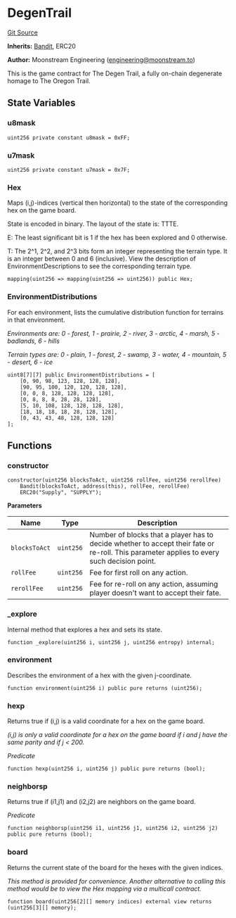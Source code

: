 # DegenTrail
[Git Source](https://github.com/moonstream-to/degen-trail/blob/3d1ff82bf5259e5be0b7f66e874abdb08785d375/src/Game.sol)

**Inherits:**
[Bandit](/src/Bandit.sol/contract.Bandit.md), ERC20

**Author:**
Moonstream Engineering (engineering@moonstream.to)

This is the game contract for The Degen Trail, a fully on-chain degenerate homage to The Oregon
Trail.


## State Variables
### u8mask

```solidity
uint256 private constant u8mask = 0xFF;
```


### u7mask

```solidity
uint256 private constant u7mask = 0x7F;
```


### Hex
Maps (i,j)-indices (vertical then horizontal) to the state of the corresponding hex on the game board.

State is encoded in binary. The layout of the state is: TTTE.

E: The least significant bit is 1 if the hex has been explored and 0 otherwise.

T: The 2^1, 2^2, and 2^3 bits form an integer representing the terrain type. It is an integer between 0 and 6 (inclusive). View the description of EnvironmentDescriptions to see the corresponding terrain type.


```solidity
mapping(uint256 => mapping(uint256 => uint256)) public Hex;
```


### EnvironmentDistributions
For each environment, lists the cumulative distribution function for terrains in that environment.

*Environments are: 0 - forest, 1 - prairie, 2 - river, 3 - arctic, 4 - marsh, 5 - badlands, 6 - hills*

*Terrain types are: 0 - plain, 1 - forest, 2 - swamp, 3 - water, 4 - mountain, 5 - desert, 6 - ice*


```solidity
uint8[7][7] public EnvironmentDistributions = [
    [0, 90, 98, 123, 128, 128, 128],
    [90, 95, 100, 120, 120, 128, 128],
    [0, 0, 8, 128, 128, 128, 128],
    [0, 8, 8, 8, 28, 28, 128],
    [5, 10, 108, 128, 128, 128, 128],
    [18, 18, 18, 18, 28, 128, 128],
    [0, 43, 43, 48, 128, 128, 128]
];
```


## Functions
### constructor


```solidity
constructor(uint256 blocksToAct, uint256 rollFee, uint256 rerollFee)
    Bandit(blocksToAct, address(this), rollFee, rerollFee)
    ERC20("Supply", "SUPPLY");
```
**Parameters**

|Name|Type|Description|
|----|----|-----------|
|`blocksToAct`|`uint256`|Number of blocks that a player has to decide whether to accept their fate or re-roll. This parameter applies to every such decision point.|
|`rollFee`|`uint256`|Fee for first roll on any action.|
|`rerollFee`|`uint256`|Fee for re-roll on any action, assuming player doesn't want to accept their fate.|


### _explore

Internal method that explores a hex and sets its state.


```solidity
function _explore(uint256 i, uint256 j, uint256 entropy) internal;
```

### environment

Describes the environment of a hex with the given j-coordinate.


```solidity
function environment(uint256 i) public pure returns (uint256);
```

### hexp

Returns true if (i,j) is a valid coordinate for a hex on the game board.

*(i,j) is only a valid coordinate for a hex on the game board if i and j have the same parity and if j < 200.*

*Predicate*


```solidity
function hexp(uint256 i, uint256 j) public pure returns (bool);
```

### neighborsp

Returns true if (i1,j1) and (i2,j2) are neighbors on the game board.

*Predicate*


```solidity
function neighborsp(uint256 i1, uint256 j1, uint256 i2, uint256 j2) public pure returns (bool);
```

### board

Returns the current state of the board for the hexes with the given indices.

*This method is provided for convenience. Another alternative to calling this method would be to
view the Hex mapping via a multicall contract.*


```solidity
function board(uint256[2][] memory indices) external view returns (uint256[3][] memory);
```


